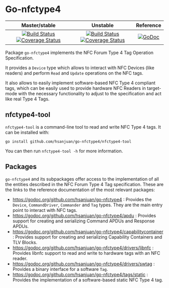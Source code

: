 Go-nfctype4
===========

| Master/stable | Unstable | Reference |
|:-------------:|:--------:|:---------:|
| [![Build Status](https://travis-ci.org/hsanjuan/go-nfctype4.svg?branch=master)](https://travis-ci.org/hsanjuan/go-nfctype4) [![Coverage Status](https://coveralls.io/repos/github/hsanjuan/go-nfctype4/badge.svg?branch=master)](https://coveralls.io/github/hsanjuan/go-nfctype4?branch=master) | [![Build Status](https://travis-ci.org/hsanjuan/go-nfctype4.svg?branch=unstable)](https://travis-ci.org/hsanjuan/go-nfctype4) [![Coverage Status](https://coveralls.io/repos/github/hsanjuan/go-nfctype4/badge.svg?branch=unstable)](https://coveralls.io/github/hsanjuan/go-nfctype4?branch=unstable) | [![GoDoc](https://godoc.org/github.com/hsanjuan/go-nfctype4?status.svg)](http://godoc.org/github.com/hsanjuan/go-nfctype4) |

Package `go-nfctype4` implements the NFC Forum Type 4 Tag Operation Specification.

It provides a `Device` type which allows to interact with NFC Devices (like readers) and perform `Read` and `Update` operations on the NFC tags.

It also allows to easily implement software-based NFC Type 4 compliant tags, which can be easily used to provide hardware NFC Readers in target-mode with the necessary functionality to adjust to the specification and act like real Type 4 Tags.

nfctype4-tool
-------------

`nfctype4-tool` is a command-line tool to read and write NFC Type 4 tags. It can be installed with:

`go install github.com/hsanjuan/go-nfctype4/nfctype4-tool`

You can then run `nfctype4-tool -h` for more information.

Packages
--------

`go-nfctype4` and its subpackages offer access to the implementation of all the entities described in the NFC Forum Type 4 Tag specification. These are the links to the reference documentation of the most relevant packages:

  * https://godoc.org/github.com/hsanjuan/go-nfctype4 : Provides the `Device`, `CommandDriver`, `Commander` and `Tag` types. They are the main entry point to interact with NFC tags.
  * https://godoc.org/github.com/hsanjuan/go-nfctype4/apdu : Provides support for creating and serializing Command APDUs and Response APDUs.
  * https://godoc.org/github.com/hsanjuan/go-nfctype4/capabilitycontainer : Provides support for creating and serializing Capability Containers and TLV Blocks.
  * https://godoc.org/github.com/hsanjuan/go-nfctype4/drivers/libnfc : Provides libnfc support to read and write to hardware tags with an NFC reader.
  * https://godoc.org/github.com/hsanjuan/go-nfctype4/drivers/swtag : Provides a binary interface for a software `Tag`.
  * https://godoc.org/github.com/hsanjuan/go-nfctype4/tags/static : Provides the implementation of a software-based static NFC Type 4 tag.

